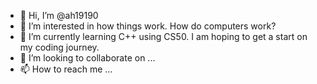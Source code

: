 - 👋 Hi, I’m @ah19190
- 👀 I’m interested in how things work. How do computers work? 
- 🌱 I’m currently learning C++ using CS50. I am hoping to get a start on my coding journey. 
- 💞️ I’m looking to collaborate on ...
- 📫 How to reach me ...

<!---
ah19190/ah19190 is a ✨ special ✨ repository because its `README.md` (this file) appears on your GitHub profile.
You can click the Preview link to take a look at your changes.
--->
